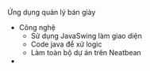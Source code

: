 Ứng dụng quản lý bán giày

* Công nghệ
  - Sử dụng JavaSwing làm giao diện
  - Code java để xử logic
  - Làm toàn bộ dự án trên Neatbean
* 
